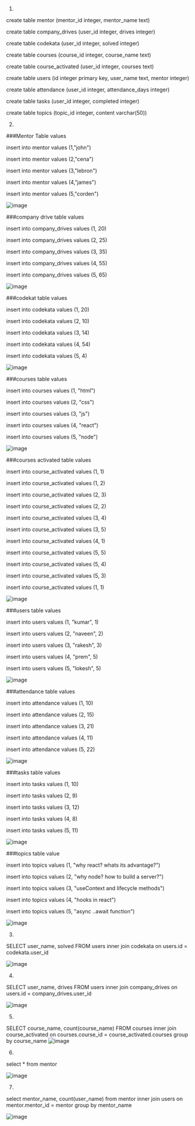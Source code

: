 1)
create table mentor (mentor_id integer, mentor_name text)

create table company_drives (user_id integer, drives integer)

create table codekata (user_id integer, solved integer)

create table courses (course_id integer, course_name text)

create table course_activated (user_id integer, courses text)

create table users (id integer primary key, user_name text, mentor integer)

create table attendance (user_id integer, attendance_days integer)

create table tasks (user_id integer, completed integer)

create table topics (topic_id integer, content varchar(50))

2)

###Mentor Table values

insert into mentor values (1,"john")

insert into mentor values (2,"cena")

insert into mentor values (3,"lebron")

insert into mentor values (4,"james")

insert into mentor values (5,"corden")

![image](https://user-images.githubusercontent.com/77113035/146030408-546631a4-9e8a-4c33-89d7-b873a915fc94.png)

###company drive table values

insert into company_drives values (1, 20)

insert into company_drives values (2, 25)

insert into company_drives values (3, 35)

insert into company_drives values (4, 55)

insert into company_drives values (5, 65)

![image](https://user-images.githubusercontent.com/77113035/146030503-c5e686e8-5f17-4c6a-b50b-a5183dc39b82.png)

###codekat table values

insert into codekata values (1, 20)

insert into codekata values (2, 10)

insert into codekata values (3, 14)

insert into codekata values (4, 54)

insert into codekata values (5, 4)

![image](https://user-images.githubusercontent.com/77113035/146030558-40229422-b818-440e-9026-ed663a181ee9.png)

###courses table values

insert into courses values (1, "html")

insert into courses values (2, "css")

insert into courses values (3, "js")

insert into courses values (4, "react")

insert into courses values (5, "node")

![image](https://user-images.githubusercontent.com/77113035/146030595-0a6451dd-9470-4a91-b49a-0c473edb6027.png)

###courses activated table values

insert into course_activated values (1, 1)

insert into course_activated values (1, 2)

insert into course_activated values (2, 3)

insert into course_activated values (2, 2)

insert into course_activated values (3, 4)

insert into course_activated values (3, 5)

insert into course_activated values (4, 1)

insert into course_activated values (5, 5)

insert into course_activated values (5, 4)

insert into course_activated values (5, 3)

insert into course_activated values (1, 1)

![image](https://user-images.githubusercontent.com/77113035/146030921-edb56d76-a24f-4dd0-a9e5-9cad340aea1d.png)

###users table values

insert into users values (1, "kumar", 1)

insert into users values (2, "naveen", 2)

insert into users values (3, "rakesh", 3)

insert into users values (4, "prem", 5)

insert into users values (5, "lokesh", 5)

![image](https://user-images.githubusercontent.com/77113035/146030713-4c48bc87-3600-4449-9bfc-1a2e33ec7a06.png)

###attendance table values

insert into attendance values (1, 10)

insert into attendance values (2, 15)

insert into attendance values (3, 21)

insert into attendance values (4, 11)

insert into attendance values (5, 22)

![image](https://user-images.githubusercontent.com/77113035/146030756-cc786739-a35f-42a1-9335-cd67bc7fe974.png)

###tasks table values

insert into tasks values (1, 10)

insert into tasks values (2, 9)

insert into tasks values (3, 12)

insert into tasks values (4, 8)

insert into tasks values (5, 11)

![image](https://user-images.githubusercontent.com/77113035/146030810-d3fc9830-5750-4e6a-a203-203406eec329.png)

###topics table value

insert into topics values (1, "why react? whats its advantage?")

insert into topics values (2, "why node? how to build a server?")

insert into topics values (3, "useContext and lifecycle methods")

insert into topics values (4, "hooks in react")

insert into topics values (5, "async ..await function")

![image](https://user-images.githubusercontent.com/77113035/146030852-57f301b3-4524-4b8d-a9d9-dc8f94841c5e.png)

3)
SELECT user_name, solved FROM users inner join codekata on users.id = codekata.user_id

![image](https://user-images.githubusercontent.com/77113035/146031519-ad9722da-e5a3-4bfb-8c98-25077d256acc.png)

4)
SELECT user_name, drives FROM users inner join company_drives on users.id = company_drives.user_id

![image](https://user-images.githubusercontent.com/77113035/146031619-b028a443-0042-4261-b375-dc9604773e9b.png)


5)
SELECT course_name, count(course_name) FROM courses inner join course_activated on courses.course_id = course_activated.courses group by course_name
![image](https://user-images.githubusercontent.com/77113035/146031708-0187a154-b2be-43fc-a442-cf972cc3278c.png)

6)
select * from mentor

![image](https://user-images.githubusercontent.com/77113035/146031887-1eaa03d8-97a9-4202-b391-8087c620ecde.png)


7)
select mentor_name, count(user_name) from mentor inner join users on mentor.mentor_id = mentor group by mentor_name

![image](https://user-images.githubusercontent.com/77113035/146032002-d1cde26d-bdd0-44d8-8885-1bcb0387afe4.png)

